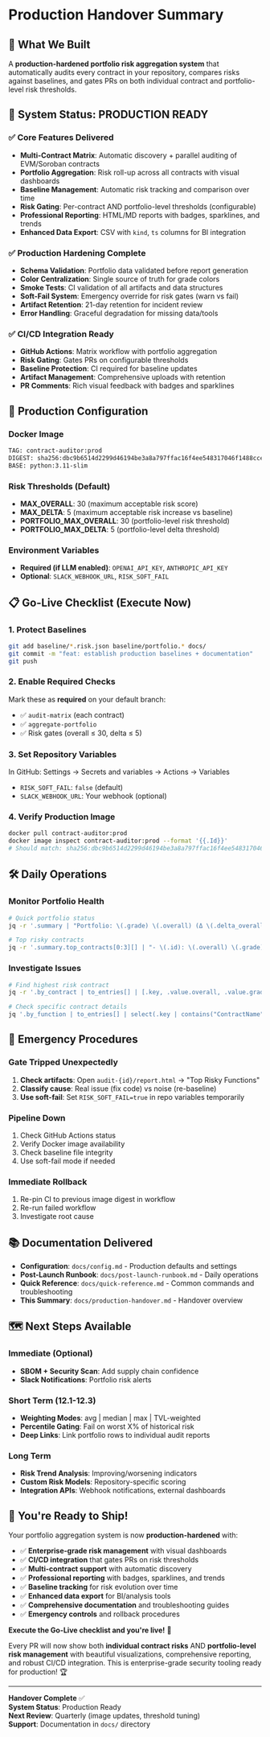 # Production Handover Summary

## 🎯 **What We Built**

A **production-hardened portfolio risk aggregation system** that automatically audits every contract in your repository, compares risks against baselines, and gates PRs on both individual contract and portfolio-level risk thresholds.

## 🚀 **System Status: PRODUCTION READY**

### ✅ **Core Features Delivered**
- **Multi-Contract Matrix**: Automatic discovery + parallel auditing of EVM/Soroban contracts
- **Portfolio Aggregation**: Risk roll-up across all contracts with visual dashboards
- **Baseline Management**: Automatic risk tracking and comparison over time
- **Risk Gating**: Per-contract AND portfolio-level thresholds (configurable)
- **Professional Reporting**: HTML/MD reports with badges, sparklines, and trends
- **Enhanced Data Export**: CSV with `kind`, `ts` columns for BI integration

### ✅ **Production Hardening Complete**
- **Schema Validation**: Portfolio data validated before report generation
- **Color Centralization**: Single source of truth for grade colors
- **Smoke Tests**: CI validation of all artifacts and data structures
- **Soft-Fail System**: Emergency override for risk gates (warn vs fail)
- **Artifact Retention**: 21-day retention for incident review
- **Error Handling**: Graceful degradation for missing data/tools

### ✅ **CI/CD Integration Ready**
- **GitHub Actions**: Matrix workflow with portfolio aggregation
- **Risk Gating**: Gates PRs on configurable thresholds
- **Baseline Protection**: CI required for baseline updates
- **Artifact Management**: Comprehensive uploads with retention
- **PR Comments**: Rich visual feedback with badges and sparklines

## 🔧 **Production Configuration**

### **Docker Image**
```bash
TAG: contract-auditor:prod
DIGEST: sha256:dbc9b6514d2299d46194be3a8a797ffac16f4ee548317046f1488cce8d2fba6c
BASE: python:3.11-slim
```

### **Risk Thresholds (Default)**
- **MAX_OVERALL**: 30 (maximum acceptable risk score)
- **MAX_DELTA**: 5 (maximum acceptable risk increase vs baseline)
- **PORTFOLIO_MAX_OVERALL**: 30 (portfolio-level risk threshold)
- **PORTFOLIO_MAX_DELTA**: 5 (portfolio-level delta threshold)

### **Environment Variables**
- **Required (if LLM enabled)**: `OPENAI_API_KEY`, `ANTHROPIC_API_KEY`
- **Optional**: `SLACK_WEBHOOK_URL`, `RISK_SOFT_FAIL`

## 📋 **Go-Live Checklist (Execute Now)**

### **1. Protect Baselines**
```bash
git add baseline/*.risk.json baseline/portfolio.* docs/
git commit -m "feat: establish production baselines + documentation"
git push
```

### **2. Enable Required Checks**
Mark these as **required** on your default branch:
- ✅ `audit-matrix` (each contract)
- ✅ `aggregate-portfolio`
- ✅ Risk gates (overall ≤ 30, delta ≤ 5)

### **3. Set Repository Variables**
In GitHub: Settings → Secrets and variables → Actions → Variables
- `RISK_SOFT_FAIL`: `false` (default)
- `SLACK_WEBHOOK_URL`: Your webhook (optional)

### **4. Verify Production Image**
```bash
docker pull contract-auditor:prod
docker image inspect contract-auditor:prod --format '{{.Id}}'
# Should match: sha256:dbc9b6514d2299d46194be3a8a797ffac16f4ee548317046f1488cce8d2fba6c
```

## 🛠️ **Daily Operations**

### **Monitor Portfolio Health**
```bash
# Quick portfolio status
jq -r '.summary | "Portfolio: \(.grade) \(.overall) (Δ \(.delta_overall // 0))"' out-portfolio/*/portfolio.json

# Top risky contracts
jq -r '.summary.top_contracts[0:3][] | "- \(.id): \(.overall) \(.grade) (Δ \(.delta))"' out-portfolio/*/portfolio.json
```

### **Investigate Issues**
```bash
# Find highest risk contract
jq -r '.by_contract | to_entries[] | [.key, .value.overall, .value.grade] | @tsv' out-portfolio/*/portfolio.json | sort -k2 -nr | head -5

# Check specific contract details
jq '.by_function | to_entries[] | select(.key | contains("ContractName"))' out/*/runs/risk/risk.json
```

## 🚨 **Emergency Procedures**

### **Gate Tripped Unexpectedly**
1. **Check artifacts**: Open `audit-{id}/report.html` → "Top Risky Functions"
2. **Classify cause**: Real issue (fix code) vs noise (re-baseline)
3. **Use soft-fail**: Set `RISK_SOFT_FAIL=true` in repo variables temporarily

### **Pipeline Down**
1. Check GitHub Actions status
2. Verify Docker image availability
3. Check baseline file integrity
4. Use soft-fail mode if needed

### **Immediate Rollback**
1. Re-pin CI to previous image digest in workflow
2. Re-run failed workflow
3. Investigate root cause

## 📚 **Documentation Delivered**

- **Configuration**: `docs/config.md` - Production defaults and settings
- **Post-Launch Runbook**: `docs/post-launch-runbook.md` - Daily operations
- **Quick Reference**: `docs/quick-reference.md` - Common commands and troubleshooting
- **This Summary**: `docs/production-handover.md` - Handover overview

## 🗺️ **Next Steps Available**

### **Immediate (Optional)**
- **SBOM + Security Scan**: Add supply chain confidence
- **Slack Notifications**: Portfolio risk alerts

### **Short Term (12.1-12.3)**
- **Weighting Modes**: avg | median | max | TVL-weighted
- **Percentile Gating**: Fail on worst X% of historical risk
- **Deep Links**: Link portfolio rows to individual audit reports

### **Long Term**
- **Risk Trend Analysis**: Improving/worsening indicators
- **Custom Risk Models**: Repository-specific scoring
- **Integration APIs**: Webhook notifications, external dashboards

## 🎉 **You're Ready to Ship!**

Your portfolio aggregation system is now **production-hardened** with:
- ✅ **Enterprise-grade risk management** with visual dashboards
- ✅ **CI/CD integration** that gates PRs on risk thresholds
- ✅ **Multi-contract support** with automatic discovery
- ✅ **Professional reporting** with badges, sparklines, and trends
- ✅ **Baseline tracking** for risk evolution over time
- ✅ **Enhanced data export** for BI/analysis tools
- ✅ **Comprehensive documentation** and troubleshooting guides
- ✅ **Emergency controls** and rollback procedures

**Execute the Go-Live checklist and you're live!** 🚀

Every PR will now show both **individual contract risks** AND **portfolio-level risk management** with beautiful visualizations, comprehensive reporting, and robust CI/CD integration. This is enterprise-grade security tooling ready for production! 🏆

---

**Handover Complete** ✅  
**System Status**: Production Ready  
**Next Review**: Quarterly (image updates, threshold tuning)  
**Support**: Documentation in `docs/` directory
